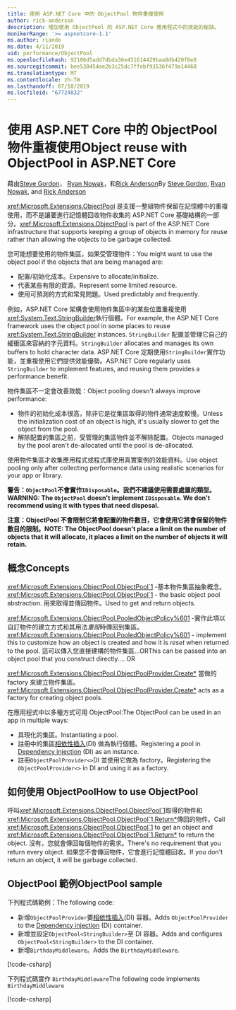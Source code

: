 ```yaml
---
title: 使用 ASP.NET Core 中的 ObjectPool 物件重複使用
author: rick-anderson
description: 增加使用 ObjectPool 的 ASP.NET Core 應用程式中的效能的秘訣。
monikerRange: '>= aspnetcore-1.1'
ms.author: riande
ms.date: 4/11/2019
uid: performance/ObjectPool
ms.openlocfilehash: 92106d5add7dbda36e451614429baa0db420f0e8
ms.sourcegitcommit: bee530454ae2b3c25dc7ffebf93536f479a14460
ms.translationtype: MT
ms.contentlocale: zh-TW
ms.lasthandoff: 07/10/2019
ms.locfileid: "67724832"
---
```

# <a name="object-reuse-with-objectpool-in-aspnet-core"></a><span data-ttu-id="87730-103">使用 ASP.NET Core 中的 ObjectPool 物件重複使用</span><span class="sxs-lookup"><span data-stu-id="87730-103">Object reuse with ObjectPool in ASP.NET Core</span></span>

<span data-ttu-id="87730-104">藉由[Steve Gordon](https://twitter.com/stevejgordon)， [Ryan Nowak](https://github.com/rynowak)，和[Rick Anderson](https://twitter.com/RickAndMSFT)</span><span class="sxs-lookup"><span data-stu-id="87730-104">By [Steve Gordon](https://twitter.com/stevejgordon), [Ryan Nowak](https://github.com/rynowak), and [Rick Anderson](https://twitter.com/RickAndMSFT)</span></span>

<span data-ttu-id="87730-105"><xref:Microsoft.Extensions.ObjectPool> 是支援一整組物件保留在記憶體中的重複使用，而不是讓要進行記憶體回收物件收集的 ASP.NET Core 基礎結構的一部分。</span><span class="sxs-lookup"><span data-stu-id="87730-105"><xref:Microsoft.Extensions.ObjectPool> is part of the ASP.NET Core infrastructure that supports keeping a group of objects in memory for reuse rather than allowing the objects to be garbage collected.</span></span>

<span data-ttu-id="87730-106">您可能想要使用的物件集區，如果受管理物件：</span><span class="sxs-lookup"><span data-stu-id="87730-106">You might want to use the object pool if the objects that are being managed are:</span></span>

- <span data-ttu-id="87730-107">配置/初始化成本。</span><span class="sxs-lookup"><span data-stu-id="87730-107">Expensive to allocate/initialize.</span></span>
- <span data-ttu-id="87730-108">代表某些有限的資源。</span><span class="sxs-lookup"><span data-stu-id="87730-108">Represent some limited resource.</span></span>
- <span data-ttu-id="87730-109">使用可預測的方式和常見問題。</span><span class="sxs-lookup"><span data-stu-id="87730-109">Used predictably and frequently.</span></span>

<span data-ttu-id="87730-110">例如，ASP.NET Core 架構會使用物件集區中的某些位置重複使用<xref:System.Text.StringBuilder>執行個體。</span><span class="sxs-lookup"><span data-stu-id="87730-110">For example, the ASP.NET Core framework uses the object pool in some places to reuse <xref:System.Text.StringBuilder> instances.</span></span> <span data-ttu-id="87730-111">`StringBuilder` 配置並管理它自己的緩衝區來容納的字元資料。</span><span class="sxs-lookup"><span data-stu-id="87730-111">`StringBuilder` allocates and manages its own buffers to hold character data.</span></span> <span data-ttu-id="87730-112">ASP.NET Core 定期使用`StringBuilder`實作功能，並重複使用它們提供效能優勢。</span><span class="sxs-lookup"><span data-stu-id="87730-112">ASP.NET Core regularly uses `StringBuilder` to implement features, and reusing them provides a performance benefit.</span></span>

<span data-ttu-id="87730-113">物件集區不一定會改善效能：</span><span class="sxs-lookup"><span data-stu-id="87730-113">Object pooling doesn't always improve performance:</span></span>

- <span data-ttu-id="87730-114">物件的初始化成本很高，除非它是從集區取得的物件通常速度較慢。</span><span class="sxs-lookup"><span data-stu-id="87730-114">Unless the initialization cost of an object is high, it's usually slower to get the object from the pool.</span></span>
- <span data-ttu-id="87730-115">解除配置的集區之前，受管理的集區物件並不解除配置。</span><span class="sxs-lookup"><span data-stu-id="87730-115">Objects managed by the pool aren't de-allocated until the pool is de-allocated.</span></span>

<span data-ttu-id="87730-116">使用物件集區才收集應用程式或程式庫使用真實案例的效能資料。</span><span class="sxs-lookup"><span data-stu-id="87730-116">Use object pooling only after collecting performance data using realistic scenarios for your app or library.</span></span>

<span data-ttu-id="87730-117">**警告：`ObjectPool`不會實作`IDisposable`。我們不建議使用需要處置的類型。**</span><span class="sxs-lookup"><span data-stu-id="87730-117">**WARNING: The `ObjectPool` doesn't implement `IDisposable`. We don't recommend using it with types that need disposal.**</span></span>

<span data-ttu-id="87730-118">**注意：ObjectPool 不會限制它將會配置的物件數目，它會使用它將會保留的物件數目的限制。**</span><span class="sxs-lookup"><span data-stu-id="87730-118">**NOTE: The ObjectPool doesn't place a limit on the number of objects that it will allocate, it places a limit on the number of objects it will retain.**</span></span>

## <a name="concepts"></a><span data-ttu-id="87730-119">概念</span><span class="sxs-lookup"><span data-stu-id="87730-119">Concepts</span></span>

<span data-ttu-id="87730-120"><xref:Microsoft.Extensions.ObjectPool.ObjectPool`1> -基本物件集區抽象概念。</span><span class="sxs-lookup"><span data-stu-id="87730-120"><xref:Microsoft.Extensions.ObjectPool.ObjectPool`1> - the basic object pool abstraction.</span></span> <span data-ttu-id="87730-121">用來取得並傳回物件。</span><span class="sxs-lookup"><span data-stu-id="87730-121">Used to get and return objects.</span></span>

<span data-ttu-id="87730-122"><xref:Microsoft.Extensions.ObjectPool.PooledObjectPolicy%601> -實作此項以自訂物件的建立方式和其用法*重設*時傳回到集區。</span><span class="sxs-lookup"><span data-stu-id="87730-122"><xref:Microsoft.Extensions.ObjectPool.PooledObjectPolicy%601> - implement this to customize how an object is created and how it is *reset* when returned to the pool.</span></span> <span data-ttu-id="87730-123">這可以傳入您直接建構的物件集區...OR</span><span class="sxs-lookup"><span data-stu-id="87730-123">This can be passed into an object pool that you construct directly.... OR</span></span>

<span data-ttu-id="87730-124"><xref:Microsoft.Extensions.ObjectPool.ObjectPoolProvider.Create*> 當做的 factory 來建立物件集區。</span><span class="sxs-lookup"><span data-stu-id="87730-124"><xref:Microsoft.Extensions.ObjectPool.ObjectPoolProvider.Create*> acts as a factory for creating object pools.</span></span>
<!-- REview, there is no ObjectPoolProvider<T> -->

<span data-ttu-id="87730-125">在應用程式中以多種方式可用 ObjectPool:</span><span class="sxs-lookup"><span data-stu-id="87730-125">The ObjectPool can be used in an app in multiple ways:</span></span>

* <span data-ttu-id="87730-126">具現化的集區。</span><span class="sxs-lookup"><span data-stu-id="87730-126">Instantiating a pool.</span></span>
* <span data-ttu-id="87730-127">註冊中的集區[相依性插入](xref:fundamentals/dependency-injection)(DI) 做為執行個體。</span><span class="sxs-lookup"><span data-stu-id="87730-127">Registering a pool in [Dependency injection](xref:fundamentals/dependency-injection) (DI) as an instance.</span></span>
* <span data-ttu-id="87730-128">註冊`ObjectPoolProvider<>`DI 並使用它做為 factory。</span><span class="sxs-lookup"><span data-stu-id="87730-128">Registering the `ObjectPoolProvider<>` in DI and using it as a factory.</span></span>

## <a name="how-to-use-objectpool"></a><span data-ttu-id="87730-129">如何使用 ObjectPool</span><span class="sxs-lookup"><span data-stu-id="87730-129">How to use ObjectPool</span></span>

<span data-ttu-id="87730-130">呼叫<xref:Microsoft.Extensions.ObjectPool.ObjectPool`1>取得的物件和<xref:Microsoft.Extensions.ObjectPool.ObjectPool`1.Return*>傳回的物件。</span><span class="sxs-lookup"><span data-stu-id="87730-130">Call <xref:Microsoft.Extensions.ObjectPool.ObjectPool`1> to get an object and <xref:Microsoft.Extensions.ObjectPool.ObjectPool`1.Return*> to return the object.</span></span>  <span data-ttu-id="87730-131">沒有，您就會傳回每個物件的需求。</span><span class="sxs-lookup"><span data-stu-id="87730-131">There's no requirement that you return every object.</span></span> <span data-ttu-id="87730-132">如果您不會傳回物件，它會進行記憶體回收。</span><span class="sxs-lookup"><span data-stu-id="87730-132">If you don't return an object, it will be garbage collected.</span></span>

## <a name="objectpool-sample"></a><span data-ttu-id="87730-133">ObjectPool 範例</span><span class="sxs-lookup"><span data-stu-id="87730-133">ObjectPool sample</span></span>

<span data-ttu-id="87730-134">下列程式碼範例：</span><span class="sxs-lookup"><span data-stu-id="87730-134">The following code:</span></span>

* <span data-ttu-id="87730-135">新增`ObjectPoolProvider`要[相依性插入](xref:fundamentals/dependency-injection)(DI) 容器。</span><span class="sxs-lookup"><span data-stu-id="87730-135">Adds `ObjectPoolProvider` to the [Dependency injection](xref:fundamentals/dependency-injection) (DI) container.</span></span>
* <span data-ttu-id="87730-136">新增並設定`ObjectPool<StringBuilder>`至 DI 容器。</span><span class="sxs-lookup"><span data-stu-id="87730-136">Adds and configures `ObjectPool<StringBuilder>` to the DI container.</span></span>
* <span data-ttu-id="87730-137">新增`BirthdayMiddleware`。</span><span class="sxs-lookup"><span data-stu-id="87730-137">Adds the `BirthdayMiddleware`.</span></span>

[!code-csharp[](ObjectPool/ObjectPoolSample/Startup.cs?name=snippet)]

<span data-ttu-id="87730-138">下列程式碼實作 `BirthdayMiddleware`</span><span class="sxs-lookup"><span data-stu-id="87730-138">The following code implements `BirthdayMiddleware`</span></span>

[!code-csharp[](ObjectPool/ObjectPoolSample/BirthdayMiddleware.cs?name=snippet)]
